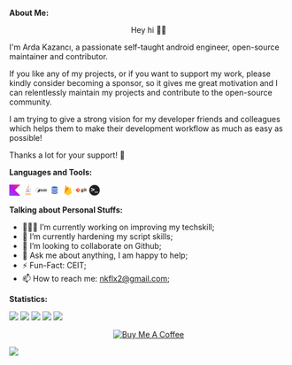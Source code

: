 **About Me:**
<p align="center">
Hey hi 👋🏽


I'm Arda Kazancı, a passionate self-taught android engineer, open-source maintainer and contributor.

If you like any of my projects, or if you want to support my work, please kindly consider becoming a sponsor, so it gives me great motivation and I can relentlessly maintain my projects and contribute to the open-source community.

I am trying to give a strong vision for my developer friends and colleagues which helps them to make their development workflow as much as easy as possible!

Thanks a lot for your support! 💚
  
**Languages and Tools:**  

<code><img height="20" src="https://raw.githubusercontent.com/github/explore/80688e429a7d4ef2fca1e82350fe8e3517d3494d/topics/kotlin/kotlin.png"></code>
<code><img height="20" src="https://raw.githubusercontent.com/github/explore/80688e429a7d4ef2fca1e82350fe8e3517d3494d/topics/java/java.png"></code>
<code><img height="20" src="https://raw.githubusercontent.com/github/explore/80688e429a7d4ef2fca1e82350fe8e3517d3494d/topics/bash/bash.png"></code>
<code><img height="20" src="https://raw.githubusercontent.com/github/explore/80688e429a7d4ef2fca1e82350fe8e3517d3494d/topics/sql/sql.png"></code>
<code><img height="20" src="https://raw.githubusercontent.com/github/explore/80688e429a7d4ef2fca1e82350fe8e3517d3494d/topics/firebase/firebase.png"></code>
<code><img height="20" src="https://raw.githubusercontent.com/github/explore/80688e429a7d4ef2fca1e82350fe8e3517d3494d/topics/git/git.png"></code>
<code><img height="20" src="https://raw.githubusercontent.com/github/explore/80688e429a7d4ef2fca1e82350fe8e3517d3494d/topics/terminal/terminal.png"></code>

**Talking about Personal Stuffs:**

- 👨🏽‍💻 I’m currently working on improving my techskill;
- 🌱 I’m currently hardening my script skills; 
- 👯 I’m looking to collaborate on Github;
- 💬 Ask me about anything, I am happy to help;
- ⚡️ Fun-Fact: CEIT;
- 📫 How to reach me: nkflx2@gmail.com;
  
**Statistics:**

[![](https://raw.githubusercontent.com/ardakazanci/ardakazanci-profile/master/profile-summary-card-output/default/0-profile-details.svg)](https://github.com/vn7n24fzkq/github-profile-summary-cards)
[![](https://raw.githubusercontent.com/ardakazanci/ardakazanci-profile/master/profile-summary-card-output/default/1-repos-per-language.svg)](https://github.com/vn7n24fzkq/github-profile-summary-cards) [![](https://raw.githubusercontent.com/ardakazanci/ardakazanci-profile/master/profile-summary-card-output/default/2-most-commit-language.svg)](https://github.com/vn7n24fzkq/github-profile-summary-cards)
[![](https://raw.githubusercontent.com/ardakazanci/ardakazanci-profile/master/profile-summary-card-output/default/3-stats.svg)](https://github.com/vn7n24fzkq/github-profile-summary-cards) [![](https://raw.githubusercontent.com/ardakazanci/ardakazanci-profile/master/profile-summary-card-output/default/4-productive-time.svg)](https://github.com/vn7n24fzkq/github-profile-summary-cards)
<p align="center">
<a href="https://www.buymeacoffee.com/abhisheknaiidu" target="_blank"><img src="https://cdn.buymeacoffee.com/buttons/v2/default-red.png" alt="Buy Me A Coffee" width="150" ></a>
  
  ![](https://komarev.com/ghpvc/?username=ardakazanci&style=for-the-badge	)
  
</p>
</p>
